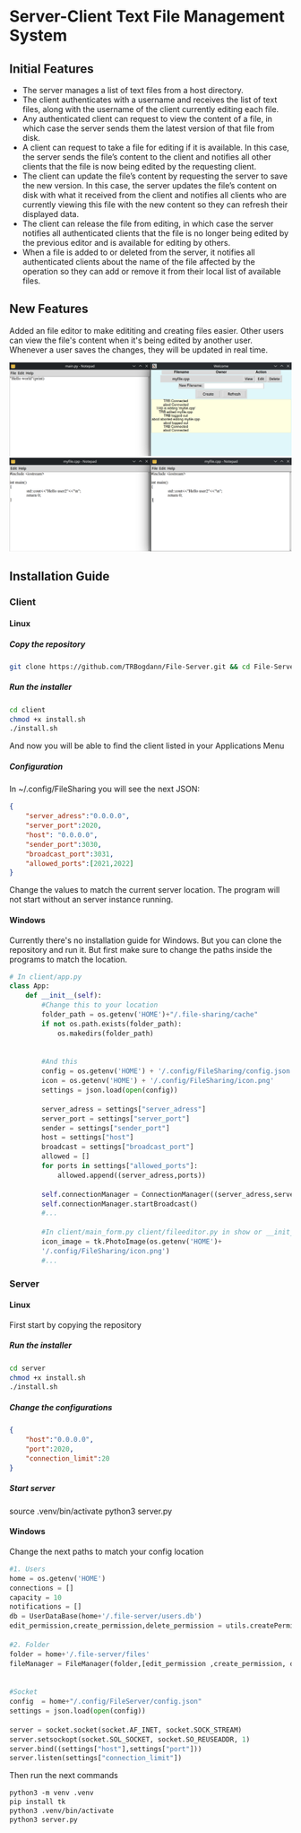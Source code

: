 # Server-Client Text File Management System

## Initial Features

- The server manages a list of text files from a host directory.
- The client authenticates with a username and receives the list of text files, along with the username of the client currently editing each file.
- Any authenticated client can request to view the content of a file, in which case the server sends them the latest version of that file from disk.
- A client can request to take a file for editing if it is available. In this case, the server sends the file’s content to the client and notifies all other clients that the file is now being edited by the requesting client.
- The client can update the file’s content by requesting the server to save the new version. In this case, the server updates the file’s content on disk with what it received from the client and notifies all clients who are currently viewing this file with the new content so they can refresh their displayed data.
- The client can release the file from editing, in which case the server notifies all authenticated clients that the file is no longer being edited by the previous editor and is available for editing by others.
- When a file is added to or deleted from the server, it notifies all authenticated clients about the name of the file affected by the operation so they can add or remove it from their local list of available files.

## New Features

Added an file editor to make edititing and creating files easier. Other users can view the file's content when it's being edited by another user. Whenever a user saves the changes, they will be updated in real time.

!["Notepad1"](rmassets/notepad1.png)
!["Notepad2"](rmassets/notepad2.png)

## Installation Guide

### Client

#### Linux

##### Copy the repository

``` bash
git clone https://github.com/TRBogdann/File-Server.git && cd File-Server
```

##### Run the installer

``` bash
cd client 
chmod +x install.sh
./install.sh
```

And now you will be able to find the client listed in your Applications Menu

##### Configuration

In ~/.config/FileSharing you will see the next JSON:

``` json
{
    "server_adress":"0.0.0.0",
    "server_port":2020,
    "host": "0.0.0.0",
    "sender_port":3030,
    "broadcast_port":3031,
    "allowed_ports":[2021,2022]
}
```

Change the values to match the current server location. The program will not start without an server instance running.

#### Windows

Currently there's no installation guide for Windows. But you can clone the repository and run it. But first make sure to change the paths inside the programs to match the location.

```python
# In client/app.py
class App:
    def __init__(self):
        #Change this to your location
        folder_path = os.getenv('HOME')+"/.file-sharing/cache"
        if not os.path.exists(folder_path):
            os.makedirs(folder_path)
        

        #And this
        config = os.getenv('HOME') + '/.config/FileSharing/config.json'
        icon = os.getenv('HOME') + '/.config/FileSharing/icon.png'
        settings = json.load(open(config))
        
        server_adress = settings["server_adress"]
        server_port = settings["server_port"]
        sender = settings["sender_port"]
        host = settings["host"]
        broadcast = settings["broadcast_port"]
        allowed = []
        for ports in settings["allowed_ports"]:
            allowed.append((server_adress,ports))
        
        self.connectionManager = ConnectionManager((server_adress,server_port),(host,broadcast),(host,sender),allowed)
        self.connectionManager.startBroadcast()
        #... 

        #In client/main_form.py client/fileeditor.py in show or __init__
        icon_image = tk.PhotoImage(os.getenv('HOME')+
        '/.config/FileSharing/icon.png')
        #...

```

### Server

#### Linux

First start by copying the repository

##### Run the installer

``` bash
cd server
chmod +x install.sh
./install.sh
```

##### Change the configurations

```json
{
    "host":"0.0.0.0",
    "port":2020,
    "connection_limit":20
}
```

##### Start server

source .venv/bin/activate
python3 server.py

#### Windows

Change the next paths to match your config location

```python
#1. Users
home = os.getenv('HOME')
connections = []
capacity = 10 
notifications = []
db = UserDataBase(home+'/.file-server/users.db')
edit_permission,create_permission,delete_permission = utils.createPermissions()

#2. Folder
folder = home+'/.file-server/files'
fileManager = FileManager(folder,[edit_permission ,create_permission, delete_permission])


#Socket
config  = home+"/.config/FileServer/config.json"
settings = json.load(open(config))

server = socket.socket(socket.AF_INET, socket.SOCK_STREAM)
server.setsockopt(socket.SOL_SOCKET, socket.SO_REUSEADDR, 1)
server.bind((settings["host"],settings["port"]))
server.listen(settings["connection_limit"])
```

Then run the next commands

```shell
python3 -m venv .venv
pip install tk
python3 .venv/bin/activate
python3 server.py
```
